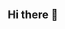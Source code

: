 ## Hi there 👋

<!--
**abrcode/abrcode** is a ✨ _special_ ✨ repository because its `README.md` (this file) appears on your GitHub profile.

Here are some ideas to get you started:

- 🔭  I’m currently working on an advanced to-do application using Core Data, focusing on implementing optimized local storage solutions and database migrations.
- 🌱  I’m currently learning SwiftUI and Combine to create modern, responsive UIs and improve my app design skills. I’m also exploring the integration of AI into iOS apps.
- 🤔  I’m looking for help with understanding advanced system design principles for scalable iOS applications.
- 💬  Ask me about iOS development, Swift, SwiftUI, Core Data, and integrating AI features in apps.
- 📫  aniketrao1398@gmail.com
- 😄  He
- ⚡ Fun fact:  I once implemented a heavyweight migration for a Core Data-based app, ensuring live users didn’t face disruptions. It was both challenging and rewarding!


<p align="center">
  <img src="https://capsule-render.vercel.app/api?text=Hey Everyone!🕹️&animation=fadeIn&type=waving&color=gradient&height=100"/>
</p>


-->
